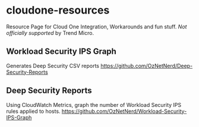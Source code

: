 # cloudone-resources
Resource Page for Cloud One Integration, Workarounds and fun stuff. *Not officially supported* by Trend Micro.

## Workload Security IPS Graph
Generates Deep Security CSV reports
https://github.com/OzNetNerd/Deep-Security-Reports

## Deep Security Reports
Using CloudWatch Metrics, graph the number of Workload Security IPS rules applied to hosts.
https://github.com/OzNetNerd/Workload-Security-IPS-Graph
